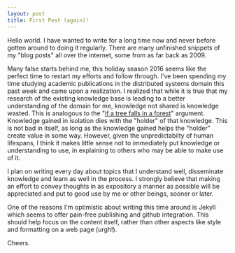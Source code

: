 ```yaml
---
layout: post
title: First Post (again)!
---
```


Hello world. I have wanted to write for a long time now and never before gotten around to doing it regularly. There are many unfinished snippets of my "blog posts" all over the internet, some from as far back as 2009.

Many false starts behind me, this holiday season 2016 seems like the perfect time to restart my efforts and follow through. I've been spending my time studying academic publications in the distributed systems domain this past week and came upon a realization. I realized that while it is true that my research of the existing knowledge base is leading to a better understanding of the domain for me, knowledge not shared is knowledge wasted. This is analogous to the "[if a tree falls in a forest](https://en.wikipedia.org/wiki/If_a_tree_falls_in_a_forest)" argument. Knowledge gained in isolation dies with the "holder" of that knowledge. This is not bad in itself, as long as the knowledge gained helps the "holder" create value in some way. However, given the unpredictabilty of human lifespans, I think it makes little sense not to immediately put knowledge or understanding to use, in explaining to others who may be able to make use of it. 

I plan on writing every day about topics that I understand well, disseminate knowledge and learn as well in the process. I strongly believe that making an effort to convey thoughts in as expository a manner as possible will be appreciated and put to good use by me or other beings, sooner or later. 
 
One of the reasons I'm optimistic about writing this time around is Jekyll which
seems to offer pain-free publishing and github integration. This should help focus on the content itself, rather than other aspects like style and formatting on a web page (urgh!).
 
Cheers.

<!--Next you can update your site name, avatar and other options using the _config.yml file in the root of your repository (shown below).-->
<!--![_config.yml]({{ site.baseurl }}/images/config.png)-->
<!--The easiest way to make your first post is to edit this one. Go into /_posts/ and update the Hello World markdown file. For more instructions head over to the [Jekyll Now repository](https://github.com/barryclark/jekyll-now) on GitHub.-->